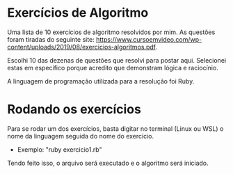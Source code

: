 # Exercícios de Algoritmo
Uma lista de 10 exercícios de algoritmo resolvidos por mim. As questões foram tiradas do seguinte site: https://www.cursoemvideo.com/wp-content/uploads/2019/08/exercicios-algoritmos.pdf.

Escolhi 10 das dezenas de questões que resolvi para postar aqui. Selecionei estas em específico porque acredito que demonstram lógica e raciocínio. 

A linguagem de programação utilizada para a resolução foi Ruby.

# Rodando os exercícios
Para se rodar um dos exercícios, basta digitar no terminal (Linux ou WSL) o nome da linguagem seguida do nome do exercício.
* Exemplo: "ruby exercicio1.rb"

Tendo feito isso, o arquivo será executado e o algoritmo será iniciado.
